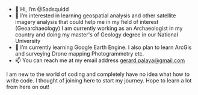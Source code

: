 - 👋 Hi, I’m @Sadsquidd
- 👀 I’m interested in learning geospatial analysis and other satellite imagery analysis that could help me in my field of interest (Geoarchaeology)
      I am currently working as an Archaeologist in my country and doing my master's of Geology degree in our National University
- 🌱 I’m currently learning Google Earth Engine.
      I also plan to learn ArcGis and surveying
      Drone mapping
      Photogrammetry etc.
- 📫 You can reach me at my email address gerard.palaya@gmail.com
    

I am new to the world of coding and completely have no idea what how to write code. I thought of joining here to start my journey. Hope to learn a lot from here on out!
